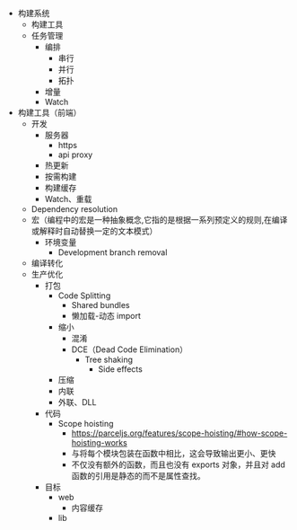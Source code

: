 - 构建系统
  - 构建工具
  - 任务管理
    - 编排
      - 串行
      - 并行
      - 拓扑
    - 增量
    - Watch
- 构建工具（前端）
  - 开发
    - 服务器
      - https
      - api proxy
    - 热更新
    - 按需构建
    - 构建缓存
    - Watch、重载
  - Dependency resolution
  - 宏（编程中的宏是一种抽象概念,它指的是根据一系列预定义的规则,在编译或解释时自动替换一定的文本模式）
    - 环境变量
      - Development branch removal
  - 编译转化
  - 生产优化
    - 打包
      - Code Splitting
        - Shared bundles
        - 懒加载-动态 import
      - 缩小
        - 混淆
        - DCE（Dead Code Elimination）
          - Tree shaking
            - Side effects
      - 压缩
      - 内联
      - 外联、DLL
    - 代码
      - Scope hoisting
        - https://parceljs.org/features/scope-hoisting/#how-scope-hoisting-works
        - 与将每个模块包装在函数中相比，这会导致输出更小、更快
        - 不仅没有额外的函数，而且也没有 exports 对象，并且对 add 函数的引用是静态的而不是属性查找。
    - 目标
      - web
        - 内容缓存
      - lib